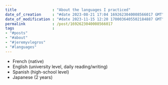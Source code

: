 ```yaml
---
title                : "About the languages I practiced"
date_of_creation     : "#date 2023-08-21 17:04 1692623040008566017 GMT"
date_of_modification : "#date 2023-11-15 12:20 1700036405502184887 GMT"
permalink            : /post/1692623040008566017
tags                 : 
- "#posts"
- "#about"
- "#jeremyvlegros"
- "#languages"
---
```


- French (native)
- English (university level, daily reading/writing)
- Spanish (high-school level)
- Japanese (2 years)